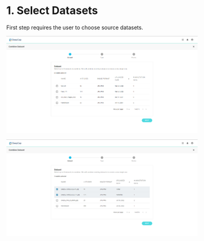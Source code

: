 # 1. Select Datasets

First step requires the user to choose source datasets.

![Step #1 of combine dataset shows the list of all uploaded datasets, with or without annotation](../../.gitbook/assets/con-2-6-2.png)

![Select more than one datasets to combine](../../.gitbook/assets/con-2-6-3.png)



